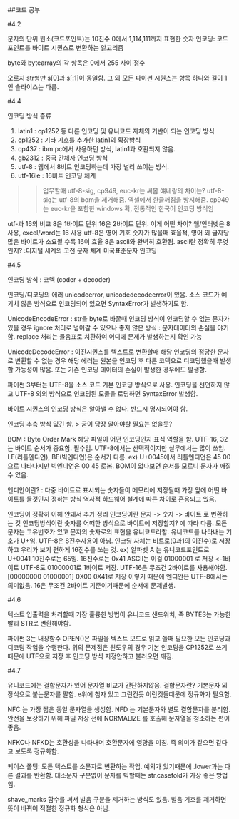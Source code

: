 ##코드 공부

#4.2

문자의 단위 원소(코드포인트)는 10진수 0에서 1,114,111까지 표현한 숫자
인코딩: 코드 포인트를 바이트 시퀀스로 변환하는 알고리즘

byte와 bytearray의 각 항목은 0에서 255 사이 정수

오로지 str형만 s[0]과 s[:1]이 동일함.
그 외 모든 파이썬 시퀀스는 항목 하나와 길이 1인 슬라이스는 다름.

#4.4

인코딩 방식 종류
1. latin1 : cp1252 등 다른 인코딩 및 유니코드 자체의 기반이 되는 인코딩 방식
2. cp1252 : 기타 기호를 추가한 latin1의 확장방식
3. cp437 : ibm pc에서 사용하던 방식, latin1과 호환되지 않음.
4. gb2312 : 중국 간체자 인코딩 방식
5. utf-8 : 웹에서 8비트 인코딩하는데 가장 널리 쓰이는 방식.
6. utf-16le : 16비트 인코딩 체계

>>업무할때 utf-8-sig, cp949, euc-kr는 써봄 얘네랑의 차이는?
utf-8-sig는 utf-8의 bom을 제거해줌. 엑셀에서 한글깨짐을 방지해줌.
cp949는 euc-kr을 포함한 windows 확, 전통적인 한국어 인코딩 방식임

utf-과 16의 비교
8은 1바이트 단위 16은 2바이트 단위. 이게 어떤 차이?
웹/인터넷은 8 사용, excel/word는 16 사용
utf-8은 영어 기호 숫자가 많을때 효율적, 영어 외 글자당 많은 바이트가 소요될 수록 16이 효율
8은 ascii와 완벽히 호환됨. 
ascii란 정확히 무엇인지? :디지털 세계의 고전 문자 체계
미국표준문자 인코딩

#4.5

인코딩 방식 : 코덱 (coder + decoder)

인코딩/디코딩의 에러
unicodeerror, unicodedecodeerror이 있음.
소스 코드가 예기치 않은 방식으로 인코딩되어 있으면 SyntaxError가 발생하기도 함.

UnicodeEncodeError : str을 byte로 바꿀때 인코딩 방식이 인코딩할 수 없는 문자가 있을 경우
ignore 처리로 넘어갈 수 있으나 좋지 않은 방식 : 문자데이터의 손실을 야기함.
replace 처리는 물음표로 치환하여 어디에 문제가 발생하는지 확인 가능

UnicodeDecodeError : 이진시퀀스를 텍스트로 변환할때 해당 인코딩의 정당한 문자로 변환할 수 없는 경우
해당 에러는 원본을 인코딩 후 다른 코덱으로 디코딩했을때 발생할 가능성이 많음. 또는 기존 인코딩 데이터의 손실이 발생한 경우에도 발생함.

파이썬 3부터는 UTF-8을 소스 코드 기본 인코딩 방식으로 사용.
인코딩을 선언하지 않고 UTF-8 외의 방식으로 인코딩된 모듈을 로딩하면 SyntaxError 발생함.

바이트 시퀀스의 인코딩 방식은 알아낼 수 없다. 반드시 명시되어야 함.

인코딩 추측 방식 있긴 함. > 굳이 당장 알아야할 필요는 없을듯?

BOM : Byte Order Mark
해당 파일이 어떤 인코딩인지 표식 역할을 함.
UTF-16, 32는 바이트 순서가 중요함. 필수임.
UTF-8에서는 선택적이지만 실무에서는 많이 쓰임.
LE(리틀엔디언), BE(빅엔디언)은 순서가 다름.
ex) U+0045에서 리틀엔디언은 45 00 으로 나타나지만 빅엔디언은 00 45 로봄.
BOM이 없다보면 순서를 모르니 문자가 깨질 수 있음.

엔디안이란? : 다중 바이트로 표시되는 숫자들이 메모리에 저장될때 가장 앞에 어떤 바이트를 둘것인지 정하는 방식
역사적 하드웨어 설계에 따른 차이로 혼용되고 있음.

인코딩이 정확히 이해 안돼서 추가 정리
인코딩이란 문자 -> 숫자 -> 바이트 로 변환하는 것
인코딩방식이란 숫자를 어떠한 방식으로 바이트에 저장할지? 에 따라 다름.
모든 문자는 고유번호가 있고 문자의 숫자로의 표현을 유니코드라함.
유니코드를 나타내는 기호가 U+임.
UTF-8은 8진수사용이 아님. 인코딩 자체는 비트로(0과1의 이진수)로 저장하고 우리가 보기 편하게 16진수를 쓰는 것.
ex) 알파벳 A 는 유니코드포인트로 U+0041 10진수로는 65임. 16진수로는 0x41
ASCII는 이걸 01000001 로 저장 <-1바이트
UTF-8도 01000001로 1바이트 저장.
UTF-16은 무조건 2바이트를 사용해야함.[00000000 01000001] 0X00 0X41로 저장
이렇기 때문에 엔디안은 UTF-8에서는 의미없음. 16은 무조건 2바이트 기준이기때문에 순서에 문제발생.

#4.6

텍스트 입출력을 처리할때 가장 훌륭한 방법이 유니코드 샌드위치, 즉 BYTES는 가능한 빨리 STR로 변환해야함.

파이썬 3는 내장함수 OPEN()은 파일을 텍스트 모드로 읽고 쓸때 필요한 모든 인코딩과 디코딩 작업을 수행한다.
위의 문제점은 윈도우의 경우 기본 인코딩을 CP1252로 쓰기때문에 UTF으로 저장 후 인코딩 방식 지정안하고 불러오면 깨짐.

#4.7

유니코드에는 결합문자가 있어 문자열 비교가 간단하지않음.
결합문자란? 기본문자 외 장식으로 붙는문자를 말함. e위에 첨자 있고 그런건듯
이런것들때문에 정규화가 필요함.

NFC 는 가장 짧은 동일 문자열을 생성함.
NFD 는 기본문자와 별도 결합문자를 분리함.
안전을 보장하기 위해 파일 저장 전에 NORMALIZE 를 호출해 문자열을 청소하는 편이 좋음.

NFKC나 NFKD는 호환성을 나타내며 호환문자에 영향을 미침.
즉 의미가 같으면 같다고 보도록 정규화함.

케이스 폴딩: 모든 텍스트를 소문자로 변환하는 작업.
예외가 있기때문에 .lower과는 다른 결과를 반환함.
대소문자 구분없이 문자를 빅할때는 str.casefold가 가장 좋은 방법임.

shave_marks 함수를 써서 발음 구분을 제거하는 방식도 있음.
발음 기호를 제거하면 뜻이 바뀌어 적절한 정규화 형식은 아님.

